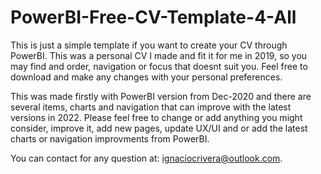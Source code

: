 # PowerBI-Free-CV-Template-4-All

This is just a simple template if you want to create your CV through PowerBI. This was a personal CV I made and fit it for me in 2019, so you may find and order, navigation or focus that doesnt suit you. Feel free to download and make any changes with your personal preferences.

This was made firstly with PowerBI version from Dec-2020 and there are several items, charts and navigation that can improve with the latest versions in 2022. Please feel free to change or add anything you might consider, improve it, add new pages, update UX/UI and or add the latest charts or navigation improvments from PowerBI. 

You can contact for any question at: ignaciocrivera@outlook.com.
